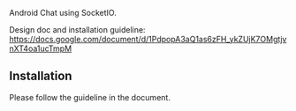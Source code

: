 Android Chat using SocketIO.

Design doc and installation guideline: https://docs.google.com/document/d/1PdpopA3aQ1as6zFH_ykZUjK7OMgtjvnXT4oa1ucTmpM


## Installation
Please follow the guideline in the document.